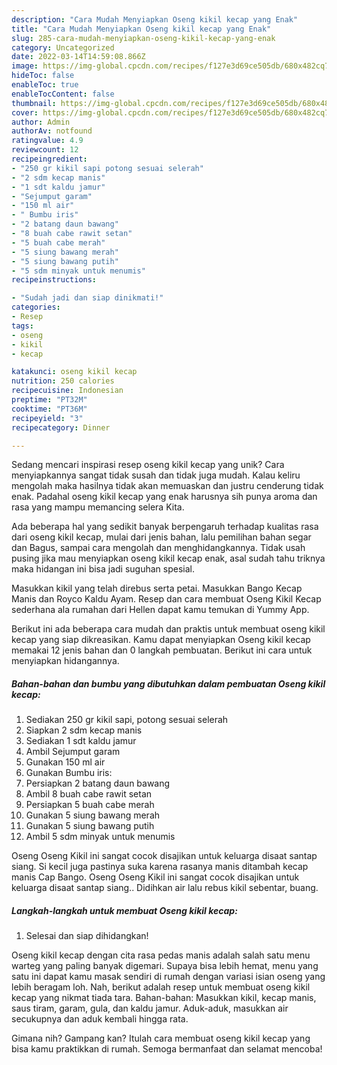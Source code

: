 ```yaml
---
description: "Cara Mudah Menyiapkan Oseng kikil kecap yang Enak"
title: "Cara Mudah Menyiapkan Oseng kikil kecap yang Enak"
slug: 285-cara-mudah-menyiapkan-oseng-kikil-kecap-yang-enak
category: Uncategorized
date: 2022-03-14T14:59:08.866Z
image: https://img-global.cpcdn.com/recipes/f127e3d69ce505db/680x482cq70/oseng-kikil-kecap-foto-resep-utama.jpg
hideToc: false
enableToc: true
enableTocContent: false
thumbnail: https://img-global.cpcdn.com/recipes/f127e3d69ce505db/680x482cq70/oseng-kikil-kecap-foto-resep-utama.jpg
cover: https://img-global.cpcdn.com/recipes/f127e3d69ce505db/680x482cq70/oseng-kikil-kecap-foto-resep-utama.jpg
author: Admin
authorAv: notfound
ratingvalue: 4.9
reviewcount: 12
recipeingredient:
- "250 gr kikil sapi potong sesuai selerah"
- "2 sdm kecap manis"
- "1 sdt kaldu jamur"
- "Sejumput garam"
- "150 ml air"
- " Bumbu iris"
- "2 batang daun bawang"
- "8 buah cabe rawit setan"
- "5 buah cabe merah"
- "5 siung bawang merah"
- "5 siung bawang putih"
- "5 sdm minyak untuk menumis"
recipeinstructions:

- "Sudah jadi dan siap dinikmati!"
categories:
- Resep
tags:
- oseng
- kikil
- kecap

katakunci: oseng kikil kecap 
nutrition: 250 calories
recipecuisine: Indonesian
preptime: "PT32M"
cooktime: "PT36M"
recipeyield: "3"
recipecategory: Dinner

---
```





Sedang mencari inspirasi resep oseng kikil kecap yang unik? Cara menyiapkannya sangat tidak susah dan tidak juga mudah. Kalau keliru mengolah maka hasilnya tidak akan memuaskan dan justru cenderung tidak enak. Padahal oseng kikil kecap yang enak harusnya sih punya aroma dan rasa yang mampu memancing selera Kita.





Ada beberapa hal yang sedikit banyak berpengaruh terhadap kualitas rasa dari oseng kikil kecap, mulai dari jenis bahan, lalu pemilihan bahan segar dan Bagus, sampai cara mengolah dan menghidangkannya. Tidak usah pusing jika mau menyiapkan oseng kikil kecap enak,      asal sudah tahu triknya maka hidangan ini bisa jadi suguhan spesial.














Masukkan kikil yang telah direbus serta petai. Masukkan Bango Kecap Manis dan Royco Kaldu Ayam. Resep dan cara membuat Oseng Kikil Kecap sederhana ala rumahan dari Hellen dapat kamu temukan di Yummy App.






Berikut ini ada beberapa cara mudah dan praktis untuk membuat oseng kikil kecap yang siap dikreasikan. Kamu dapat menyiapkan Oseng kikil kecap memakai 12 jenis bahan dan 0 langkah pembuatan. Berikut ini cara untuk menyiapkan hidangannya.

<!--inarticleads1-->

##### Bahan-bahan dan bumbu yang dibutuhkan dalam pembuatan Oseng kikil kecap:

1. Sediakan 250 gr kikil sapi, potong sesuai selerah
1. Siapkan 2 sdm kecap manis
1. Sediakan 1 sdt kaldu jamur
1. Ambil Sejumput garam
1. Gunakan 150 ml air
1. Gunakan  Bumbu iris:
1. Persiapkan 2 batang daun bawang
1. Ambil 8 buah cabe rawit setan
1. Persiapkan 5 buah cabe merah
1. Gunakan 5 siung bawang merah
1. Gunakan 5 siung bawang putih
1. Ambil 5 sdm minyak untuk menumis


Oseng Oseng Kikil ini sangat cocok disajikan untuk keluarga disaat santap siang. Si kecil juga pastinya suka karena rasanya manis ditambah kecap manis Cap Bango. Oseng Oseng Kikil ini sangat cocok disajikan untuk keluarga disaat santap siang.. Didihkan air lalu rebus kikil sebentar, buang. 

<!--inarticleads2-->

##### Langkah-langkah untuk membuat Oseng kikil kecap:


1. Selesai dan siap dihidangkan!

Oseng kikil kecap dengan cita rasa pedas manis adalah salah satu menu warteg yang paling banyak digemari. Supaya bisa lebih hemat, menu yang satu ini dapat kamu masak sendiri di rumah dengan variasi isian oseng yang lebih beragam loh. Nah, berikut adalah resep untuk membuat oseng kikil kecap yang nikmat tiada tara. Bahan-bahan: Masukkan kikil, kecap manis, saus tiram, garam, gula, dan kaldu jamur. Aduk-aduk, masukkan air secukupnya dan aduk kembali hingga rata. 

Gimana nih? Gampang kan? Itulah cara membuat oseng kikil kecap yang bisa kamu praktikkan di rumah. Semoga bermanfaat dan selamat mencoba!
